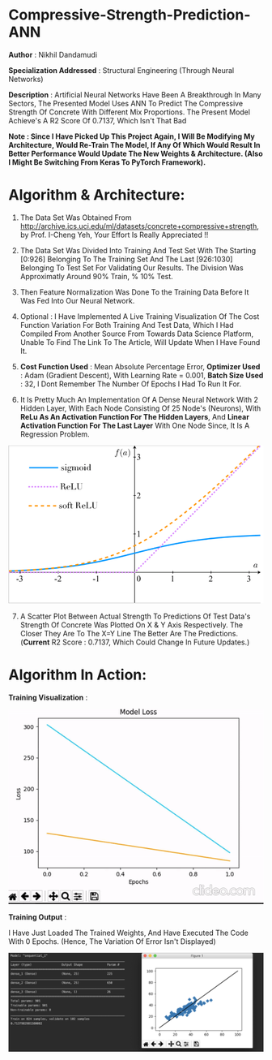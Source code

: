 # Compressive-Strength-Prediction-ANN

**Author** : Nikhil Dandamudi

**Specialization Addressed** : Structural Engineering (Through Neural Networks)

**Description** : Artificial Neural Networks Have Been A Breakthrough In Many Sectors, The Presented Model Uses ANN To Predict The Compressive Strength Of Concrete With Different Mix Proportions. The Present Model Achieve's A R2 Score Of 0.7137, Which Isn't That Bad

**Note : Since I Have Picked Up This Project Again, I Will Be Modifying My Architecture, Would Re-Train The Model, If Any Of Which Would Result In Better Performance Would Update The New Weights & Architecture. (Also I Might Be Switching From Keras To PyTorch Framework).**

# Algorithm & Architecture: 

1) The Data Set Was Obtained From http://archive.ics.uci.edu/ml/datasets/concrete+compressive+strength, by Prof. I-Cheng Yeh, Your Effort Is Really Appreciated !! 

2) The Data Set Was Divided Into Training And Test Set With The Starting [0:926] Belonging To The Training Set And The Last [926:1030] Belonging To Test Set For Validating Our Results. The Division Was Approximatly Around 90% Train, % 10% Test.

3) Then Feature Normalization Was Done To the Training Data Before It Was Fed Into Our Neural Network.

4) Optional : I Have Implemented A Live Training Visualization Of The Cost Function Variation For Both Training And Test Data, Which I Had Compiled From Another Source From Towards Data Science Platform, Unable To Find The Link To The Article, Will Update When I Have Found It.

5) **Cost Function Used** : Mean Absolute Percentage Error, **Optimizer Used** : Adam (Gradient Descent), With Learning Rate = 0.001, **Batch Size Used** : 32, I Dont Remember The Number Of Epochs I Had To Run It For.

6) It Is Pretty Much An Implementation Of A Dense Neural Network With 2 Hidden Layer, With Each Node Consisting Of 25 Node's (Neurons), With **ReLu As An Activation Function For The Hidden Layers**, And **Linear Activation Function For The Last Layer** With One Node Since, It Is A Regression Problem.

![](/Utilities/Sigmoid-ReLU-and-soft-ReLU-functions.png)

7) A Scatter Plot Between Actual Strength To Predictions Of Test Data's Strength Of Concrete Was Plotted On X & Y Axis Respectively. The Closer They Are To The X=Y Line The Better Are The Predictions. (**Current** R2 Score : 0.7137, Which Could Change In Future Updates.)

# Algorithm In Action:

**Training Visualization** :

![](/Utilities/Training-Visualization.gif)

**Training Output** :

I Have Just Loaded The Trained Weights, And Have Executed The Code With 0 Epochs. (Hence, The Variation Of Error Isn't Displayed)

![](/Utilities/Trained-Output.png)
